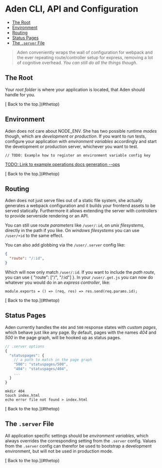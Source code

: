 # <a name="thetop"></a> Aden CLI, API and Configuration

- [The Root](#theroot)
- [Environment](#env)
- [Routing](#routing)
- [Status Pages](#statuspages)
- [The `.server` File](#config)


> Aden conveniently wraps the wall of configuration for webpack and the ever repeating route/controller setup for express, removing a lot of cognitive overhead. _You can still do all the things though_.


## <a name="theroot"></a> The Root
Your _root folder_ is where your application is located, that Aden should handle for you.

<div class="section-menu">
  [<i class="fa fa-arrow-circle-up" aria-hidden="true"></i> Back to the top.](#thetop)
</div>


## <a name="env"></a> Environment
Aden does not care about NODE_ENV. She has two possible runtime _modes_ though, which are _development_ or _production_. If you want to run tests, configure your application with _environment variables_ accordingly and start the development or production server, whichever you want to test.

```
// TODO: Example how to register an environment variable config key
```

<a href="#">TODO: Link to example operations docs generation --ops</a>

<div class="section-menu">
  [<i class="fa fa-arrow-circle-up" aria-hidden="true"></i> Back to the top.](#thetop)
</div>


## <a name="routing"></a> Routing
Aden does not just serve files out of a static file system,
she actually generates a webpack configuration and it builds your frontend assets to be served statically.
Furthermore it allows extending the server with controllers to provide serverside rendering or an API.

You can still use route _parameters_ like `/user/:id`, on _unix filesystems_, directly in the path if you like. On _windows filesystems_ you can use `/user/+id` to the same effect.

You can also add globbing via the `/user/.server` config like:

```json
{
  "route": "/:id",
}
```

Which will now only match `/user/:id`. If you want to include the _path route_, you can use { "route": ["/", "/:id"] }. In your `/user/.get.js` you can now do whatever you would do in an _express controller_, like:

```
module.exports = () => (req, res) => res.send(req.params.id);
```

<div class="section-menu">
  [<i class="fa fa-arrow-circle-up" aria-hidden="true"></i> Back to the top.](#thetop)
</div>


## <a name="statuspages"></a> Status Pages
Aden currently handles the `404` and `500` response states with _custom  pages_, which behave just like any page. By default, pages with the names _404_ and _500_ in the page graph, will be hooked up as status pages.

```js
// .server options
{
  "statuspages": {
    // a path to match in the page graph
    "500": "statuspages/500",
    "404": "statuspages/404",
    ...
  }
}
```

```
mkdir 404
touch index.html
echo error file not found > index.html
```

<div class="section-menu">
  [<i class="fa fa-arrow-circle-up" aria-hidden="true"></i> Back to the top.](#thetop)
</div>


## <a name="config"></a> The `.server` File
All application specific settings should be _environment variables_, which always overrides the corresponding setting from the `.server` config. Values from the `.server` config can therefor be used to bootstrap a development environment, but will not be used in production mode.

<div class="section-menu">
  [<i class="fa fa-arrow-circle-up" aria-hidden="true"></i> Back to the top.](#thetop)
</div>
